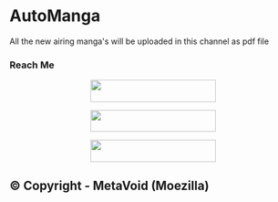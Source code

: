 # AutoManga
All the new airing manga's will be uploaded in this channel as pdf file


### Reach Me

<p align="center"><a href="https://t.me/autoairingmanga"> <img src="https://img.shields.io/badge/Auto%20Manga-pink?style=for-the-badge" width="220" height="38.45"/></a></p>

<p align="center"><a href="https://t.me/otakatsu_chat"> <img src="https://img.shields.io/badge/Otakatsu%20Support-pink?style=for-the-badge" width="220" height="38.45"/></a></p>

<p align="center"><a href="https://t.me/otakatsu"> <img src="https://img.shields.io/badge/Otakatsu%20Channel-blue?style=for-the-badge" width="220" height="38.45"/></a></p>

## © Copyright - MetaVoid (Moezilla)

